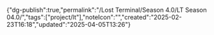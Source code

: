 
{"dg-publish":true,"permalink":"/Lost Terminal/Season 4.0/LT Season 04.0/","tags":["project/lt"],"noteIcon":"","created":"2025-02-23T16:18","updated":"2025-04-05T13:26"}


 